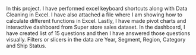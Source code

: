 In this project. I have performed excel keyboard shortcuts along with Data Cleaning in Excel. I have also attached a file where I am showing how to calculate different functions in Excel. Lastly, I have made pivot charts and interactive dashboard from Super store sales dataset. In the dashboard, I have created list of 15 questions and then I have answered those questions visually. Filters or slicers in the data are Year, Segment, Region, Category and Ship Status.


